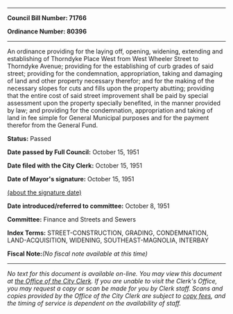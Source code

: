 

********

**Council Bill Number: 71766**
   
**Ordinance Number: 80396**
********

 An ordinance providing for the laying off, opening, widening, extending and establishing of Thorndyke Place West from West Wheeler Street to Thorndyke Avenue; providing for the establishing of curb grades of said street; providing for the condemnation, appropriation, taking and damaging of land and other property necessary therefor; and for the making of the necessary slopes for cuts and fills upon the property abutting; providing that the entire cost of said street improvement shall be paid by special assessment upon the property specially benefited, in the manner provided by law; and providing for the condemnation, appropriation and taking of land in fee simple for General Municipal purposes and for the payment therefor from the General Fund.

**Status:** Passed
   
**Date passed by Full Council:** October 15, 1951
   
**Date filed with the City Clerk:** October 15, 1951
   
**Date of Mayor's signature:** October 15, 1951
   
[(about the signature date)](/~public/approvaldate.htm)
   
   
   
**Date introduced/referred to committee:** October 8, 1951
   
**Committee:** Finance and Streets and Sewers
   
   
**Index Terms:** STREET-CONSTRUCTION, GRADING, CONDEMNATION, LAND-ACQUISITION, WIDENING, SOUTHEAST-MAGNOLIA, INTERBAY

**Fiscal Note:**_(No fiscal note available at this time)_
********

_No text for this document is available on-line. You may view this document at [the Office of the City Clerk](http://www.seattle.gov/leg/clerk/contactUs.htm). If you are unable to visit the Clerk's Office, you may request a copy or scan be made for you by Clerk staff. Scans and copies provided by the Office of the City Clerk are subject to [copy fees](http://clerk.seattle.gov/~public/clerkfees.htm), and the timing of service is dependent on the availability of staff._

